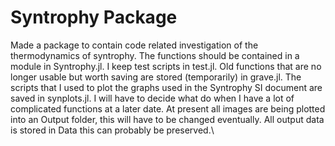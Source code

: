 # Syntrophy Package
Made a package to contain code related investigation of the thermodynamics of syntrophy.
The functions should be contained in a module in Syntrophy.jl.
I keep test scripts in test.jl.
Old functions that are no longer usable but worth saving are stored (temporarily) in grave.jl.
The scripts that I used to plot the graphs used in the Syntrophy SI document are saved in synplots.jl.
I will have to decide what do when I have a lot of complicated functions at a later date.
At present all images are being plotted into an Output folder, this will have to be changed eventually.
All output data is stored in Data this can probably be preserved.\
